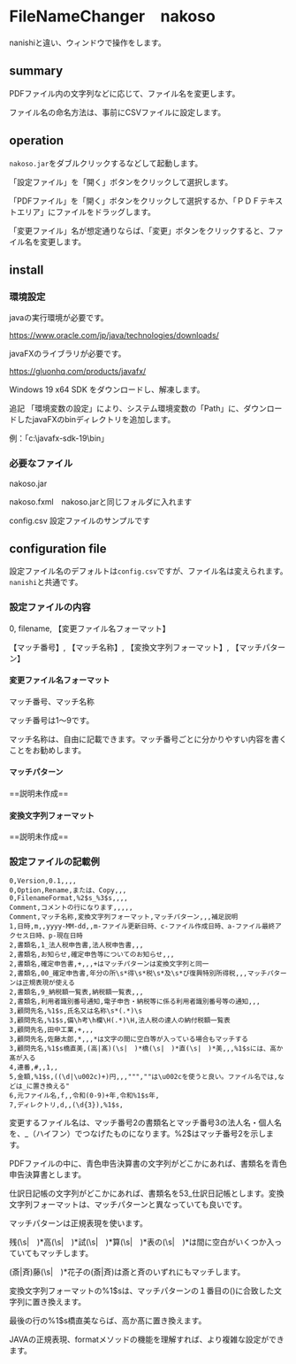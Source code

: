 # FileNameChanger　nakoso

nanishiと違い、ウィンドウで操作をします。

## summary

PDFファイル内の文字列などに応じて、ファイル名を変更します。

ファイル名の命名方法は、事前にCSVファイルに設定します。

## operation

`nakoso.jar`をダブルクリックするなどして起動します。

「設定ファイル」を「開く」ボタンをクリックして選択します。

「PDFファイル」を「開く」ボタンをクリックして選択するか、「ＰＤＦテキストエリア」にファイルをドラッグします。

「変更ファイル」名が想定通りならば、「変更」ボタンをクリックすると、ファイル名を変更します。

## install

### 環境設定

javaの実行環境が必要です。

https://www.oracle.com/jp/java/technologies/downloads/

javaFXのライブラリが必要です。

https://gluonhq.com/products/javafx/

Windows 19 x64 SDK をダウンロードし、解凍します。

追記 「環境変数の設定」により、システム環境変数の「Path」に、ダウンロードしたjavaFXのbinディレクトリを追加します。

例：「c:\javafx-sdk-19\bin」

### 必要なファイル

nakoso.jar

nakoso.fxml　nakoso.jarと同じフォルダに入れます

config.csv  設定ファイルのサンプルです

## configuration file

設定ファイル名のデフォルトは`config.csv`ですが、ファイル名は変えられます。
`nanishi`と共通です。

### 設定ファイルの内容

0, filename, 【変更ファイル名フォーマット】

【マッチ番号】, 【マッチ名称】, 【変換文字列フォーマット】, 【マッチパターン】

#### 変更ファイル名フォーマット
マッチ番号、マッチ名称

マッチ番号は1～9です。

マッチ名称は、自由に記載できます。マッチ番号ごとに分かりやすい内容を書くことをお勧めします。

#### マッチパターン

==説明未作成==

#### 変換文字列フォーマット

==説明未作成==

### 設定ファイルの記載例

```
0,Version,0.1,,,,
0,Option,Rename,または、Copy,,,
0,FilenameFormat,%2$s_%3$s,,,,
Comment,コメントの行になります,,,,,
Comment,マッチ名称,変換文字列フォーマット,マッチパターン,,,補足説明
1,日時,m,,yyyy-MM-dd,,m-ファイル更新日時、c-ファイル作成日時、a-ファイル最終アクセス日時、p-現在日時
2,書類名,1_法人税申告書,法人税申告書,,,
2,書類名,お知らせ,確定申告等についてのお知らせ,,,
2,書類名,確定申告書,+,,,+はマッチパターンは変換文字列と同一
2,書類名,00_確定申告書,年分の所\s*得\s*税\s*及\s*び復興特別所得税,,,マッチパターンは正規表現が使える
2,書類名,9_納税額一覧表,納税額一覧表,,,
2,書類名,利用者識別番号通知,電子申告・納税等に係る利用者識別番号等の通知,,,
3,顧問先名,%1$s,氏名又は名称\s*(.*)\s
3,顧問先名,%1$s,備\h考\h欄\H(.*)\H,法人税の達人の納付税額一覧表
3,顧問先名,田中工業,+,,,
3,顧問先名,佐藤太郎,*,,,*は文字の間に空白等が入っている場合もマッチする
3,顧問先名,%1$s橋直美,(高|髙)(\s|　)*橋(\s|　)*直(\s|　)*美,,,%1$sには、高か髙が入る
4,連番,#,,1,,
5,金額,%1$s,((\d|\u002c)+)円,,,""",""は\u002cを使うと良い。ファイル名では,などは_に置き換える"
6,元ファイル名,f,,令和(0-9)+年,令和%1$s年,
7,ディレクトリ,d,,(\d{3}),%1$s,
```

変更するファイル名は、マッチ番号2の書類名とマッチ番号3の法人名・個人名を、_（ハイフン）でつなげたものになります。%2$はマッチ番号2を示します。

PDFファイルの中に、青色申告決算書の文字列がどこかにあれば、書類名を青色申告決算書とします。

仕訳日記帳の文字列がどこかにあれば、書類名を53_仕訳日記帳とします。変換文字列フォーマットは、マッチパターンと異なっていても良いです。

マッチパターンは正規表現を使います。

残(\s|　)*高(\s|　)*試(\s|　)*算(\s|　)*表の(\s|　)*は間に空白がいくつか入っていてもマッチします。

(斎|斉)藤(\s|　)*花子の(斎|斉)は斎と斉のいずれにもマッチします。

変換文字列フォーマットの%1$sは、マッチパターンの１番目の()に合致した文字列に置き換えます。

最後の行の%1$s橋直美ならば、高か髙に置き換えます。

JAVAの正規表現、formatメソッドの機能を理解すれば、より複雑な設定ができます。


